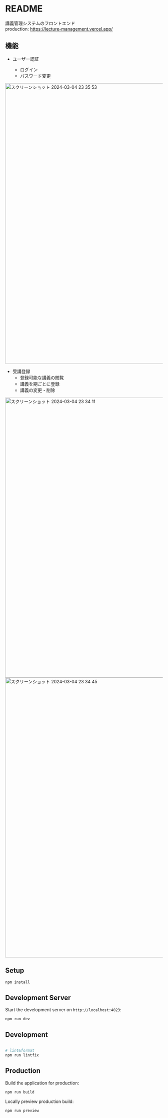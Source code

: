 # README

講義管理システムのフロントエンド<br>
production: https://lecture-management.vercel.app/

## 機能

- ユーザー認証

  - ログイン
  - パスワード変更
 <img width="895" alt="スクリーンショット 2024-03-04 23 35 53" src="https://github.com/ytleoo/lecture_management/assets/27613881/1e4c6193-2718-4a0d-a9bf-ce22cd2c63a4">

- 受講登録
  - 登録可能な講義の閲覧
  - 講義を期ごとに登録
  - 講義の変更・削除
<img width="894" alt="スクリーンショット 2024-03-04 23 34 11" src="https://github.com/ytleoo/lecture_management/assets/27613881/f5eed2dd-21d5-4189-9e1e-5bf045133a35">
<img width="893" alt="スクリーンショット 2024-03-04 23 34 45" src="https://github.com/ytleoo/lecture_management/assets/27613881/e763277e-1218-4031-b1c5-e9ec811427eb">
  
## Setup

```bash
npm install
```

## Development Server

Start the development server on `http://localhost:4023`:

```bash
npm run dev
```

## Development

```bash

# lint&format
npm run lintfix

```

## Production

Build the application for production:

```bash
npm run build
```

Locally preview production build:

```bash
npm run preview
```
